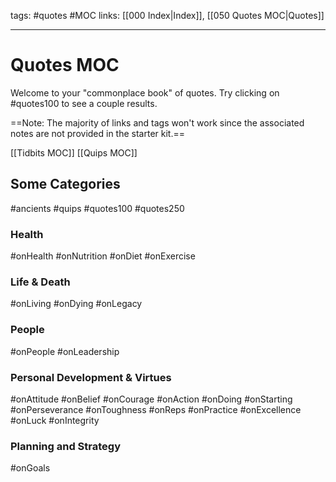 tags: #quotes #MOC
links: [[000 Index|Index]], [[050 Quotes MOC|Quotes]]

---
# Quotes MOC
Welcome to your "commonplace book" of quotes. Try clicking on #quotes100 to see a couple results. 

==Note: The majority of links and tags won't work since the associated notes are not provided in the starter kit.==

[[Tidbits MOC]]
[[Quips MOC]]

## Some Categories
#ancients
#quips
#quotes100
#quotes250

### Health
#onHealth
#onNutrition #onDiet 
#onExercise

### Life & Death
#onLiving
#onDying
#onLegacy

### People
#onPeople
#onLeadership

### Personal Development & Virtues
#onAttitude #onBelief #onCourage
#onAction #onDoing #onStarting
#onPerseverance #onToughness
#onReps #onPractice #onExcellence #onLuck
#onIntegrity

### Planning and Strategy
#onGoals